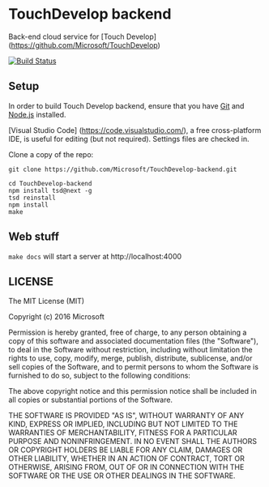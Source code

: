 # TouchDevelop backend

Back-end cloud service for [Touch Develop] (https://github.com/Microsoft/TouchDevelop)

[![Build Status](https://travis-ci.org/Microsoft/TouchDevelop.svg)](https://travis-ci.org/Microsoft/TouchDevelop)

## Setup

In order to build Touch Develop backend, ensure that you have
[Git](http://git-scm.com/downloads) and [Node.js](http://nodejs.org/)
installed. 

[Visual Studio Code] (https://code.visualstudio.com/), a free cross-platform
IDE, is useful for editing (but not required). Settings files are checked in.

Clone a copy of the repo:

```
git clone https://github.com/Microsoft/TouchDevelop-backend.git
```

```
cd TouchDevelop-backend
npm install tsd@next -g
tsd reinstall
npm install
make
```

## Web stuff

`make docs` will start a server at http://localhost:4000

## LICENSE

The MIT License (MIT)

Copyright (c) 2016 Microsoft

Permission is hereby granted, free of charge, to any person obtaining a copy
of this software and associated documentation files (the "Software"), to deal
in the Software without restriction, including without limitation the rights
to use, copy, modify, merge, publish, distribute, sublicense, and/or sell
copies of the Software, and to permit persons to whom the Software is
furnished to do so, subject to the following conditions:

The above copyright notice and this permission notice shall be included in all
copies or substantial portions of the Software.

THE SOFTWARE IS PROVIDED "AS IS", WITHOUT WARRANTY OF ANY KIND, EXPRESS OR
IMPLIED, INCLUDING BUT NOT LIMITED TO THE WARRANTIES OF MERCHANTABILITY,
FITNESS FOR A PARTICULAR PURPOSE AND NONINFRINGEMENT. IN NO EVENT SHALL THE
AUTHORS OR COPYRIGHT HOLDERS BE LIABLE FOR ANY CLAIM, DAMAGES OR OTHER
LIABILITY, WHETHER IN AN ACTION OF CONTRACT, TORT OR OTHERWISE, ARISING FROM,
OUT OF OR IN CONNECTION WITH THE SOFTWARE OR THE USE OR OTHER DEALINGS IN THE
SOFTWARE.
